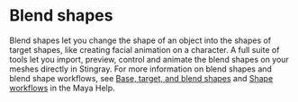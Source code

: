 # Blend shapes

Blend shapes let you change the shape of an object into the shapes of target shapes, like creating facial animation on a character. A full suite of tools let you import, preview, control and animate the blend shapes on your meshes directly in Stingray.
For more information on blend shapes and blend shape workflows, see [Base, target, and blend shapes](http://help.autodesk.com/view/MAYAUL/2017/ENU/?guid=GUID-01EFEC6D-41EA-46AA-81B1-C171DA4316F4) and [Shape workflows](http://help.autodesk.com/view/MAYAUL/2017/ENU/?guid=GUID-7235BE66-24B2-4765-B1B7-E588AC0481E4) in the Maya Help.
